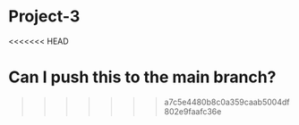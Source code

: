 # Project-3
<<<<<<< HEAD

Can I push this to the main branch?
=======
>>>>>>> a7c5e4480b8c0a359caab5004df802e9faafc36e
